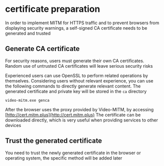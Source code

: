 # certificate preparation

In order to implement MITM for HTTPS traffic and to prevent browsers from displaying security warnings, a self-signed CA certificate needs to be generated and trusted

## Generate CA certificate

For security reasons, users must generate their own CA certificates. Random use of untrusted CA certificates will leave serious security risks

Experienced users can use OpenSSL to perform related operations by themselves. Considering users without relevant experience, you can use the following commands to directly generate relevant content. The generated certificate and private key will be stored in the `ca` directory

```shell
video-mitm.exe genca
```

After the browser uses the proxy provided by Video-MITM, by accessing [http://cert.mitm.plus](http://cert.mitm.plus) The certificate can be downloaded directly, which is very useful when providing services to other devices

## Trust the generated certificate

You need to trust the newly generated certificate in the browser or operating system, the specific method will be added later

